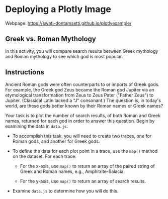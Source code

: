 # Deploying a Plotly Image

Webpage: https://swati-dontamsetti.github.io/plotlyexample/

## Greek vs. Roman Mythology

In this activity, you will compare search results between Greek mythology and Roman mythology to see which god is most popular.

## Instructions

Ancient Roman gods were often counterparts to or imports of Greek gods. For example, the Greek god Zeus became the Roman god Jupiter via an etymological transformation from Zeus to Zeus Pater ("Father Zeus") to Jupiter. (Classical Latin lacked a "J" consonant.) The question is, in today's world, are these gods better known by their Roman names or Greek names?

Your task is to plot the number of search results, of both Roman and Greek names, returned for each god in order to answer this question. Begin by examining the data in `data.js`.

* To accomplish this task, you will need to create two traces, one for Roman gods, and another for Greek gods.

* To define the data for each plot point in a trace, use the `map()` method on the dataset. For each trace:

  * For the x-axis, use `map()` to return an array of the paired string of Greek and Roman names, e.g., Amphitrite-Salacia.

  * For the y-axis, use `map()` to return an array of search results.

* Examine `data.js` to determine how you will do this.
